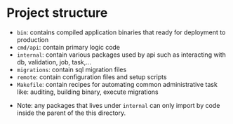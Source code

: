 # Project structure

- `bin`: contains compiled application binaries that ready for deployment to production
- `cmd/api`: contain primary logic code
- `internal`: contain various packages used by api such as interacting with db, validation, job, task,...
- `migrations`: contain sql migration files
- `remote`: contain configuration files and setup scripts
- `Makefile`: contain recipes for automating common administrative task like: auditing, building binary, execute migrations

* Note: any packages that lives under `internal` can only import by code inside the parent of the this directory.

